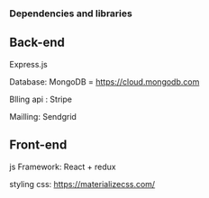 ### Dependencies and libraries
## Back-end

Express.js

Database: MongoDB = https://cloud.mongodb.com

Blling api : Stripe

Mailling: Sendgrid

## Front-end

js Framework: React + redux

styling css: https://materializecss.com/
